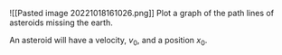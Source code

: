 ![[Pasted image 20221018161026.png]]
Plot a graph of the path lines of asteroids missing the earth.

An asteroid will have a velocity, $v_0$, and a position $x_0$.
